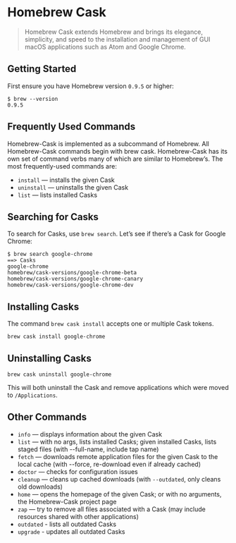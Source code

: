 # Homebrew Cask

> Homebrew Cask extends Homebrew and brings its elegance, simplicity, and speed to the installation and management of GUI macOS applications such as Atom and Google Chrome.

## Getting Started

First ensure you have Homebrew version `0.9.5` or higher:

```
$ brew --version
0.9.5
```

## Frequently Used Commands

Homebrew-Cask is implemented as a subcommand of Homebrew. All Homebrew-Cask commands begin with brew cask. Homebrew-Cask has its own set of command verbs many of which are similar to Homebrew’s. The most frequently-used commands are:

- `install` — installs the given Cask
- `uninstall` — uninstalls the given Cask
- `list` — lists installed Casks

## Searching for Casks

To search for Casks, use `brew search`. Let’s see if there’s a Cask for Google Chrome:

```
$ brew search google-chrome
==> Casks
google-chrome
homebrew/cask-versions/google-chrome-beta
homebrew/cask-versions/google-chrome-canary
homebrew/cask-versions/google-chrome-dev
```

## Installing Casks

The command `brew cask install` accepts one or multiple Cask tokens.

```
brew cask install google-chrome
```

## Uninstalling Casks

```
brew cask uninstall google-chrome
```

This will both uninstall the Cask and remove applications which were moved to `/Applications`.

## Other Commands
- `info` — displays information about the given Cask
- `list` — with no args, lists installed Casks; given installed Casks, lists staged files (with --full-name, include tap name)
- `fetch` — downloads remote application files for the given Cask to the local cache (with --force, re-download even if already cached)
- `doctor` — checks for configuration issues
- `cleanup` — cleans up cached downloads (with `--outdated`, only cleans old downloads)
- `home` — opens the homepage of the given Cask; or with no arguments, the Homebrew-Cask project page
- `zap` — try to remove all files associated with a Cask (may include resources shared with other applications)
- `outdated` - lists all outdated Casks
- `upgrade` - updates all outdated Casks
